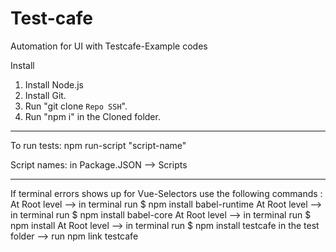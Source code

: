 # Test-cafe
Automation for UI with Testcafe-Example codes


Install 
1) Install Node.js
2) Install Git.
3) Run "git clone `Repo SSH`".
4) Run "npm i" in the Cloned folder.


--------------------------------------------------------------------------------------------

To run tests: 
npm run-script "script-name"

Script names:
in Package.JSON --> Scripts

---------------------------------------------------------------------------------------------

If terminal errors shows up for Vue-Selectors use the following commands : 
At Root level --> in terminal run $ npm install babel-runtime
At Root level --> in terminal run $ npm install babel-core
At Root level --> in terminal run $ npm install 
At Root level --> in terminal run $ npm install testcafe
in the test folder --> run npm link testcafe
